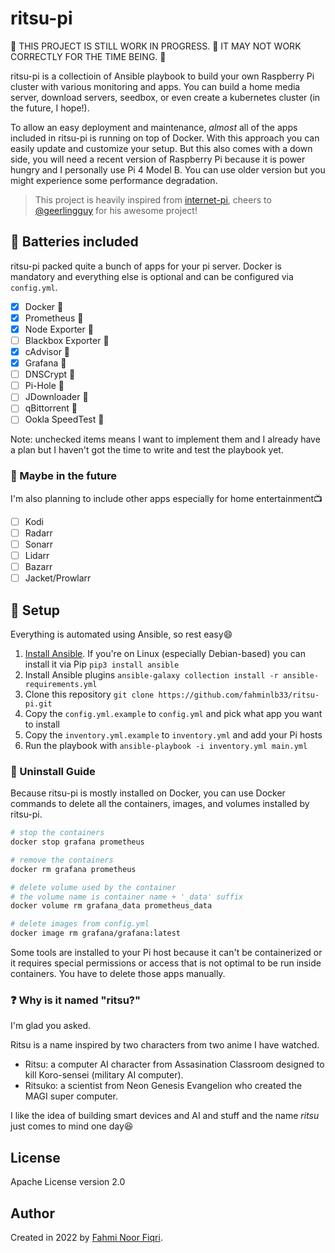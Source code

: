 # ritsu-pi

:construction: THIS PROJECT IS STILL WORK IN PROGRESS. :construction: IT MAY NOT WORK CORRECTLY FOR THE TIME BEING. :construction:

ritsu-pi is a collectioin of Ansible playbook to build your own Raspberry Pi cluster with various monitoring and apps. You can build a home media server, download servers, seedbox, or even create a kubernetes cluster (in the future, I hope!).

To allow an easy deployment and maintenance, *almost* all of the apps included in ritsu-pi is running on top of Docker. With this approach you can easily update and customize your setup. But this also comes with a down side, you will need a recent version of Raspberry Pi because it is power hungry and I personally use Pi 4 Model B. You can use older version but you might experience some performance degradation.

> This project is heavily inspired from [internet-pi](https://github.com/geerlingguy/internet-pi), cheers to [@geerlingguy](https://github.com/geerlingguy) for his awesome project!

## :battery: Batteries included

ritsu-pi packed quite a bunch of apps for your pi server. Docker is mandatory and everything else is optional and can be configured via `config.yml`.

- [x] Docker :strawberry:
- [x] Prometheus :whale:
- [x] Node Exporter :strawberry:
- [ ] Blackbox Exporter :whale:
- [x] cAdvisor :whale:
- [x] Grafana :whale:
- [ ] DNSCrypt :whale:
- [ ] Pi-Hole :whale:
- [ ] JDownloader :whale:
- [ ] qBittorrent :whale:
- [ ] Ookla SpeedTest :whale:

Note: unchecked items means I want to implement them and I already have a plan but I haven't got the time to write and test the playbook yet.

### :eyes: Maybe in the future

I'm also planning to include other apps especially for home entertainment:tv:

- [ ] Kodi
- [ ] Radarr
- [ ] Sonarr
- [ ] Lidarr
- [ ] Bazarr
- [ ] Jacket/Prowlarr

## :tea: Setup

Everything is automated using Ansible, so rest easy:smile:

1. [Install Ansible](https://docs.ansible.com/ansible/latest/installation_guide/intro_installation.html). If you're on Linux (especially Debian-based) you can install it via Pip `pip3 install ansible`
2. Install Ansible plugins `ansible-galaxy collection install -r ansible-requirements.yml`
3. Clone this repository `git clone https://github.com/fahminlb33/ritsu-pi.git`
4. Copy the `config.yml.example` to `config.yml` and pick what app you want to install
5. Copy the `inventory.yml.example` to `inventory.yml` and add your Pi hosts
6. Run the playbook with `ansible-playbook -i inventory.yml main.yml`

### :put_litter_in_its_place: Uninstall Guide

Because ritsu-pi is mostly installed on Docker, you can use Docker commands to delete all the containers, images, and volumes installed by ritsu-pi.

```sh
# stop the containers
docker stop grafana prometheus

# remove the containers
docker rm grafana prometheus

# delete volume used by the container
# the volume name is container name + '_data' suffix
docker volume rm grafana_data prometheus_data

# delete images from config.yml
docker image rm grafana/grafana:latest
```

Some tools are installed to your Pi host because it can't be containerized or it requires special permissions or access that is not optimal to be run inside containers. You have to delete those apps manually.

### :question: Why is it named "ritsu?"

I'm glad you asked.

Ritsu is a name inspired by two characters from two anime I have watched.

- Ritsu: a computer AI character from Assasination Classroom designed to kill Koro-sensei (military AI computer).
- Ritsuko: a scientist from Neon Genesis Evangelion who created the MAGI super computer.

I like the idea of building smart devices and AI and stuff and the name *ritsu* just comes to mind one day:laughing:

## License

Apache License version 2.0

## Author

Created in 2022 by [Fahmi Noor Fiqri](https://www.kodesiana.com/).
